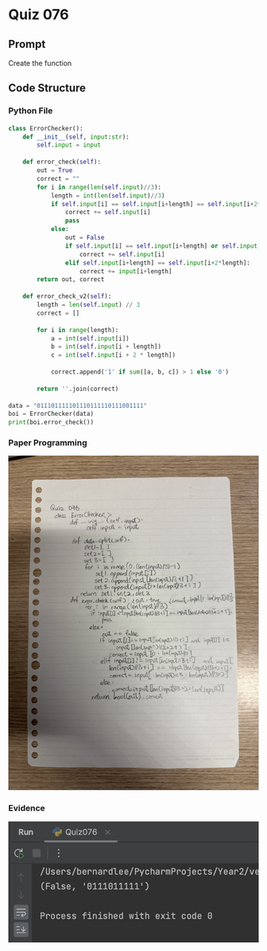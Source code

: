 # Quiz 076

## Prompt
Create the function
## Code Structure

### Python File
```python
class ErrorChecker():
    def __init__(self, input:str):
        self.input = input

    def error_check(self):
        out = True
        correct = ""
        for i in range(len(self.input)//3):
            length = int(len(self.input)//3)
            if self.input[i] == self.input[i+length] == self.input[i+2*length]:
                correct += self.input[i]
                pass
            else:
                out = False
                if self.input[i] == self.input[i+length] or self.input[i] == self.input[i+2*length]:
                    correct += self.input[i]
                elif self.input[i+length] == self.input[i+2*length]:
                    correct += input[i+length]
        return out, correct

    def error_check_v2(self):
        length = len(self.input) // 3
        correct = []

        for i in range(length):
            a = int(self.input[i])
            b = int(self.input[i + length])
            c = int(self.input[i + 2 * length])

            correct.append('1' if sum([a, b, c]) > 1 else '0')

        return ''.join(correct)

data = "011101111101110111110111001111"
boi = ErrorChecker(data)
print(boi.error_check())
```

### Paper Programming
![Paper Programming](../Assets/Quiz076.jpeg)

### Evidence
![Evidence](../Assets/Quiz076Evidence.jpg)